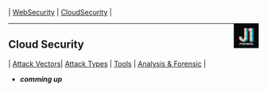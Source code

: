 

| [WebSecurity](https://ji-podhead.github.io/Web-And-CloudSecurity/WebSecurity) | [CloudSecurity](https://ji-podhead.github.io/Web-And-CloudSecurity/CloudSecurity) |

<div align="center">
    <a href="https://github.com/ji-podhead">  
      <img src="https://github.com/ji-podhead/ji-podhead/blob/main/logo.jpg?raw=true" align="right" width="50" />
</a>
</div>

----

## Cloud Security 

 | [Attack Vectors](https://ji-podhead.github.io/Web-And-CloudSecurity/Attack_Vectors)| [Attack Types](https://ji-podhead.github.io/Security/Attack_Types) |  [Tools](https://ji-podhead.github.io/Web-And-CloudSecurity/WebSecurity/Tools) |  [Analysis & Forensic](https://ji-podhead.github.io/Web-And-CloudSecurity/WebSecurity/Analysis) | 
 


- ***comming up***